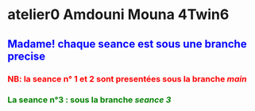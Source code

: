 <h1>atelier0 Amdouni Mouna 4Twin6</h1>
<h2 style="color:blue" >Madame! chaque seance est sous une branche precise </h2>
<h3 style="color:red" ><b>NB:<b/> la seance n° 1  et 2 sont presentées sous la branche <i>main</i> </h2>
  <h3 style="color:green">La seance <strong>n°3 : </strong>sous la branche <i>seance 3</i></h3>  

